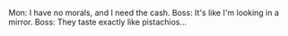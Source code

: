 Mon: I have no morals, and I need the cash.
Boss: It's like I'm looking in a mirror.
Boss: They taste exactly like pistachios...